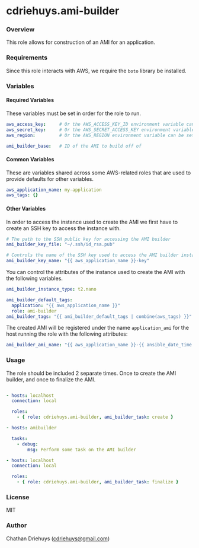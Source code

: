 # cdriehuys.ami-builder


### Overview

This role allows for construction of an AMI for an application.


### Requirements

Since this role interacts with AWS, we require the `boto` library be installed.


### Variables

#### Required Variables

These variables must be set in order for the role to run.

```YAML
aws_access_key:     # Or the AWS_ACCESS_KEY_ID environment variable can be set
aws_secret_key:     # Or the AWS_SECRET_ACCESS_KEY environment variable can be set
aws_region:         # Or the AWS_REGION environment variable can be set

ami_builder_base:   # ID of the AMI to build off of
```

#### Common Variables

These are variables shared across some AWS-related roles that are used to provide defaults for other variables.

```YAML
aws_application_name: my-application
aws_tags: {}
```

#### Other Variables

In order to access the instance used to create the AMI we first have to create an SSH key to access the instance with.

```YAML
# The path to the SSH public key for accessing the AMI builder
ami_builder_key_file: "~/.ssh/id_rsa.pub"

# Controls the name of the SSH key used to access the AMI builder instance
ami_builder_key_name: "{{ aws_application_name }}-key"
```

You can control the attributes of the instance used to create the AMI with the following variables.

```YAML
ami_builder_instance_type: t2.nano

ami_builder_default_tags:
  application: "{{ aws_application_name }}"
  role: ami-builder
ami_builder_tags: "{{ ami_builder_default_tags | combine(aws_tags) }}"
```

The created AMI will be registered under the name `application_ami` for the host running the role with the following attributes:

```YAML
ami_builder_ami_name: "{{ aws_application_name }}-{{ ansible_date_time.iso8601 | regex_replace('[^a-zA-Z0-9]', '-') }}"
```


### Usage

The role should be included 2 separate times. Once to create the AMI builder, and once to finalize the AMI.

```YAML

- hosts: localhost
  connection: local

  roles:
    - { role: cdriehuys.ami-builder, ami_builder_task: create }

- hosts: amibuilder

  tasks:
    - debug:
        msg: Perform some task on the AMI builder

- hosts: localhost
  connection: local

  roles:
    - { role: cdriehuys.ami-builder, ami_builder_task: finalize }
```


### License

MIT


### Author

Chathan Driehuys (cdriehuys@gmail.com)
